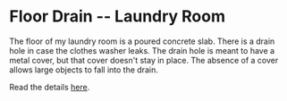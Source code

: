 # Floor Drain -- Laundry Room

The floor of my laundry room is a poured concrete slab.  There is a
drain hole in case the clothes washer leaks.  The drain hole is meant
to have a metal cover, but that cover doesn't stay in place.  The
absence of a cover allows large objects to fall into the drain.

Read the details
[here](https://marknahabedian.github.io/DesignWithSVG/floor_drain/floor-drain-plate.html).


